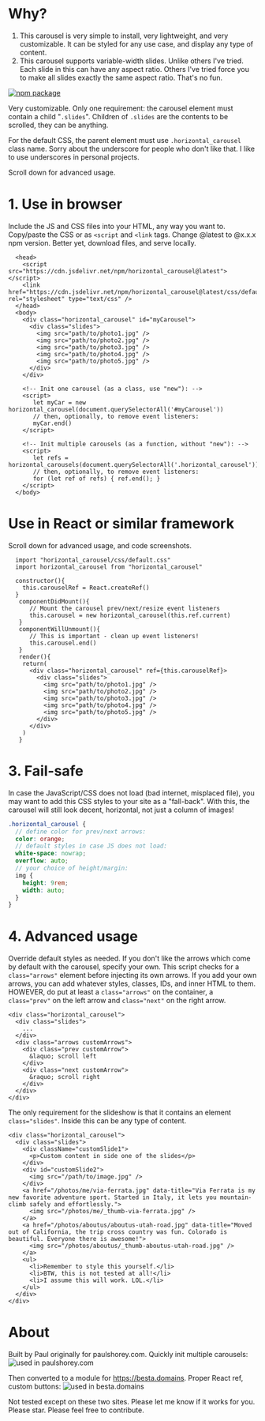 # Why?

1. This carousel is very simple to install, very lightweight, and very customizable. It can be styled for any use case, and display any type of content.
2. This carousel supports variable-width slides. Unlike others I've tried. Each slide in this can have any aspect ratio. Others I've tried force you to make all slides exactly the same aspect ratio. That's no fun.

[![npm package](https://img.shields.io/npm/v/horizontal_carousel.svg)](https://www.npmjs.com/package/horizontal_carousel)

Very customizable. Only one requirement: the carousel element must contain a child "`.slides`". Children of `.slides` are the contents to be scrolled, they can be anything.

For the default CSS, the parent element must use `.horizontal_carousel` class name. Sorry about the underscore for people who don't like that. I like to use underscores in personal projects.

Scroll down for advanced usage.


# 1. Use in browser

Include the JS and CSS files into your HTML, any way you want to. Copy/paste the CSS or as `<script` and `<link` tags. Change @latest to @x.x.x npm version. Better yet, download files, and serve locally.
```
  <head>
    <script src="https://cdn.jsdelivr.net/npm/horizontal_carousel@latest"></script>
    <link href="https://cdn.jsdelivr.net/npm/horizontal_carousel@latest/css/default.css" rel="stylesheet" type="text/css" />
  </head>
  <body>
    <div class="horizontal_carousel" id="myCarousel">
      <div class="slides">
        <img src="path/to/photo1.jpg" />
        <img src="path/to/photo2.jpg" />
        <img src="path/to/photo3.jpg" />
        <img src="path/to/photo4.jpg" />
        <img src="path/to/photo5.jpg" />
      </div>
    </div>

    <!-- Init one carousel (as a class, use "new"): -->
    <script>
       let myCar = new horizontal_carousel(document.querySelectorAll('#myCarousel'))
       // then, optionally, to remove event listeners:
       myCar.end()
    </script>

    <!-- Init multiple carousels (as a function, without "new"): -->
    <script>
       let refs = horizontal_carousels(document.querySelectorAll('.horizontal_carousel'))
       // then, optionally, to remove event listeners:
       for (let ref of refs) { ref.end(); }
    </script>
  </body>
```


# Use in React or similar framework
Scroll down for advanced usage, and code screenshots.
```
  import "horizontal_carousel/css/default.css"
  import horizontal_carousel from "horizontal_carousel"
```
```
  constructor(){
    this.carouselRef = React.createRef()
  }
   componentDidMount(){
      // Mount the carousel prev/next/resize event listeners
      this.carousel = new horizontal_carousel(this.ref.current)
   }
   componentWillUnmount(){
      // This is important - clean up event listeners!
      this.carousel.end()
   }
   render(){
    return(
      <div class="horizontal_carousel" ref={this.carouselRef}>
        <div class="slides">
          <img src="path/to/photo1.jpg" />
          <img src="path/to/photo2.jpg" />
          <img src="path/to/photo3.jpg" />
          <img src="path/to/photo4.jpg" />
          <img src="path/to/photo5.jpg" />
        </div>
      </div>
    )
   }
```


# 3. Fail-safe

In case the JavaScript/CSS does not load (bad internet, misplaced file), you may want to add this CSS styles to your site as a "fall-back". With this, the carousel will still look decent, horizontal, not just a column of images!

```scss
.horizontal_carousel {
  // define color for prev/next arrows:
  color: orange;
  // default styles in case JS does not load:
  white-space: nowrap;
  overflow: auto;
  // your choice of height/margin:
  img {
    height: 9rem;
    width: auto;
  }
}
```

# 4. Advanced usage

Override default styles as needed. If you don't like the arrows which come by default with the carousel, specify your own. This script checks for a `class="arrows"` element before injecting its own arrows. If you add your own arrows, you can add whatever styles, classes, IDs, and inner HTML to them. HOWEVER, do put at least a `class="arrows"` on the container, a `class="prev"` on the left arrow and `class="next"` on the right arrow.

```
<div class="horizontal_carousel">
  <div class="slides">
    ...
  </div>
  <div class="arrows customArrows">
    <div class="prev customArrow">
      &laquo; scroll left
    </div>
    <div class="next customArrow">
      &raquo; scroll right
    </div>
  </div>
</div>
```

The only requirement for the slideshow is that it contains an element `class="slides"`. Inside this can be any type of content.

```
<div class="horizontal_carousel">
  <div class="slides">
    <div className="customSlide1">
      <p>Custom content in side one of the slides</p>
    </div>
    <div id="customSlide2">
      <img src="/path/to/image.jpg" />
    </div>
    <a href="/photos/me/via-ferrata.jpg" data-title="Via Ferrata is my new favorite adventure sport. Started in Italy, it lets you mountain-climb safely and effortlessly.">
      <img src="/photos/me/_thumb-via-ferrata.jpg" />
    </a>
    <a href="/photos/aboutus/aboutus-utah-road.jpg" data-title="Moved out of California, the trip cross country was fun. Colorado is beautiful. Everyone there is awesome!">
      <img src="/photos/aboutus/_thumb-aboutus-utah-road.jpg" />
    </a>
    <ul>
      <li>Remember to style this yourself.</li>
      <li>BTW, this is not tested at all!</li>
      <li>I assume this will work. LOL.</li>
    </ul>
  </div>
</div>
```

# About

Built by Paul originally for paulshorey.com. Quickly init multiple carousels:
![used in paulshorey.com](./public/screenshots/code_ps.png)

Then converted to a module for https://besta.domains. Proper React ref, custom buttons:
![used in besta.domains](./public/screenshots/code_besta.png)

Not tested except on these two sites. Please let me know if it works for you. Please star. Please feel free to contribute.
